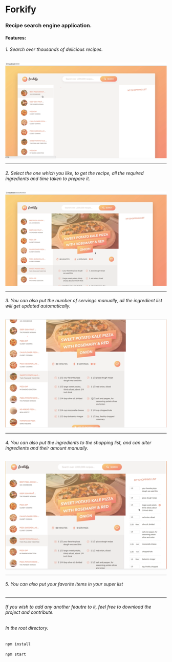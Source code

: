 # Forkify
### Recipe search engine application. 
#### Features:

###### 1. Search over thousands of delicious recipes.
<img src="images/f1.PNG"/>
<hr />

###### 2. Select the one which you like, to get the recipe, all the required ingredients and time taken to prepare it.
<img src="images/f2.PNG"/>
<hr />

###### 3. You can also put the number of servings manually, all the ingredient list will get updated automatically. 
<img src="images/f3.PNG"/>
<hr />

###### 4. You can also put the ingredients to the shopping list, and can alter ingredients and their amount manually.
<img src="images/f4.PNG"/>
<hr />

###### 5. You can also put your favorite items in your super list
<hr />

###### If you wish to add any another feautre to it, feel free to download the project and contribute.
###### In the root directory.
```
npm install

npm start
```

